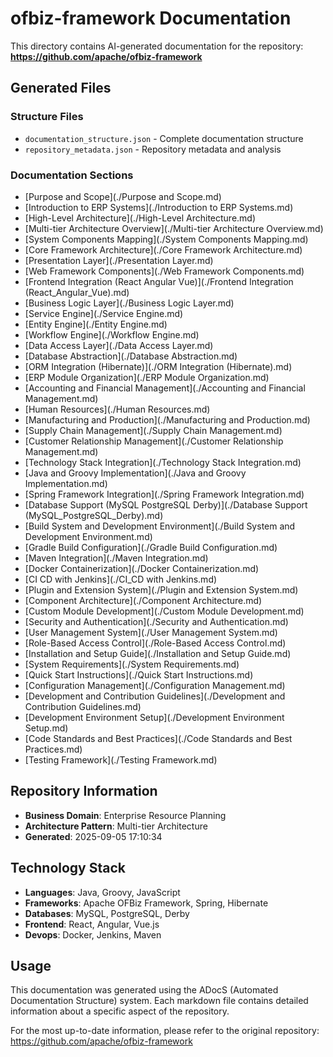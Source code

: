 # ofbiz-framework Documentation

This directory contains AI-generated documentation for the repository: **https://github.com/apache/ofbiz-framework**

## Generated Files

### Structure Files
- `documentation_structure.json` - Complete documentation structure
- `repository_metadata.json` - Repository metadata and analysis

### Documentation Sections
- [Purpose and Scope](./Purpose and Scope.md)
- [Introduction to ERP Systems](./Introduction to ERP Systems.md)
- [High-Level Architecture](./High-Level Architecture.md)
- [Multi-tier Architecture Overview](./Multi-tier Architecture Overview.md)
- [System Components Mapping](./System Components Mapping.md)
- [Core Framework Architecture](./Core Framework Architecture.md)
- [Presentation Layer](./Presentation Layer.md)
- [Web Framework Components](./Web Framework Components.md)
- [Frontend Integration (React Angular Vue)](./Frontend Integration (React_Angular_Vue).md)
- [Business Logic Layer](./Business Logic Layer.md)
- [Service Engine](./Service Engine.md)
- [Entity Engine](./Entity Engine.md)
- [Workflow Engine](./Workflow Engine.md)
- [Data Access Layer](./Data Access Layer.md)
- [Database Abstraction](./Database Abstraction.md)
- [ORM Integration (Hibernate)](./ORM Integration (Hibernate).md)
- [ERP Module Organization](./ERP Module Organization.md)
- [Accounting and Financial Management](./Accounting and Financial Management.md)
- [Human Resources](./Human Resources.md)
- [Manufacturing and Production](./Manufacturing and Production.md)
- [Supply Chain Management](./Supply Chain Management.md)
- [Customer Relationship Management](./Customer Relationship Management.md)
- [Technology Stack Integration](./Technology Stack Integration.md)
- [Java and Groovy Implementation](./Java and Groovy Implementation.md)
- [Spring Framework Integration](./Spring Framework Integration.md)
- [Database Support (MySQL PostgreSQL Derby)](./Database Support (MySQL_PostgreSQL_Derby).md)
- [Build System and Development Environment](./Build System and Development Environment.md)
- [Gradle Build Configuration](./Gradle Build Configuration.md)
- [Maven Integration](./Maven Integration.md)
- [Docker Containerization](./Docker Containerization.md)
- [CI CD with Jenkins](./CI_CD with Jenkins.md)
- [Plugin and Extension System](./Plugin and Extension System.md)
- [Component Architecture](./Component Architecture.md)
- [Custom Module Development](./Custom Module Development.md)
- [Security and Authentication](./Security and Authentication.md)
- [User Management System](./User Management System.md)
- [Role-Based Access Control](./Role-Based Access Control.md)
- [Installation and Setup Guide](./Installation and Setup Guide.md)
- [System Requirements](./System Requirements.md)
- [Quick Start Instructions](./Quick Start Instructions.md)
- [Configuration Management](./Configuration Management.md)
- [Development and Contribution Guidelines](./Development and Contribution Guidelines.md)
- [Development Environment Setup](./Development Environment Setup.md)
- [Code Standards and Best Practices](./Code Standards and Best Practices.md)
- [Testing Framework](./Testing Framework.md)

## Repository Information

- **Business Domain**: Enterprise Resource Planning
- **Architecture Pattern**: Multi-tier Architecture
- **Generated**: 2025-09-05 17:10:34

## Technology Stack

- **Languages**: Java, Groovy, JavaScript
- **Frameworks**: Apache OFBiz Framework, Spring, Hibernate
- **Databases**: MySQL, PostgreSQL, Derby
- **Frontend**: React, Angular, Vue.js
- **Devops**: Docker, Jenkins, Maven

## Usage

This documentation was generated using the ADocS (Automated Documentation Structure) system. Each markdown file contains detailed information about a specific aspect of the repository.

For the most up-to-date information, please refer to the original repository: https://github.com/apache/ofbiz-framework

